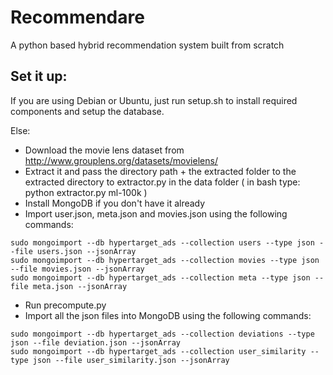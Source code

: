 # Recommendare
A python based hybrid recommendation system built from scratch

## Set it up:

If you are using Debian or Ubuntu, just run setup.sh to install required components and setup the database.

Else:

* Download the movie lens dataset from http://www.grouplens.org/datasets/movielens/
* Extract it and pass the directory path + the extracted folder to the extracted directory to extractor.py in the data folder ( in bash type: python extractor.py ml-100k )
* Install MongoDB if you don't have it already
* Import user.json, meta.json and movies.json using the following commands:
```shell
sudo mongoimport --db hypertarget_ads --collection users --type json --file users.json --jsonArray
sudo mongoimport --db hypertarget_ads --collection movies --type json --file movies.json --jsonArray
sudo mongoimport --db hypertarget_ads --collection meta --type json --file meta.json --jsonArray
```
* Run precompute.py
* Import all the json files into MongoDB using the following commands:
```shell
sudo mongoimport --db hypertarget_ads --collection deviations --type json --file deviation.json --jsonArray
sudo mongoimport --db hypertarget_ads --collection user_similarity --type json --file user_similarity.json --jsonArray
```
    